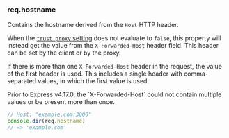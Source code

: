 <h3 id='req.hostname'>req.hostname</h3>

Contains the hostname derived from the `Host` HTTP header.

When the [`trust proxy` setting](/4x/api.html#trust.proxy.options.table)
does not evaluate to `false`, this property will instead get the value
from the `X-Forwarded-Host` header field. This header can be set by
the client or by the proxy.

If there is more than one `X-Forwarded-Host` header in the request, the
value of the first header is used. This includes a single header with
comma-separated values, in which the first value is used.

<div class="doc-box doc-info" markdown="1">
Prior to Express v4.17.0, the `X-Forwarded-Host` could not contain multiple
values or be present more than once.
</div>

```js
// Host: "example.com:3000"
console.dir(req.hostname)
// => 'example.com'
```
